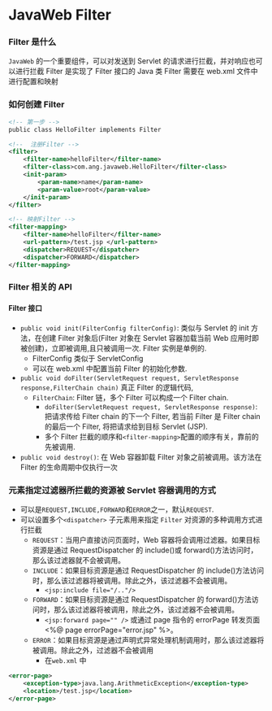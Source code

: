 # JavaWeb Filter


### Filter 是什么

`JavaWeb` 的一个重要组件，可以对发送到 Servlet 的请求进行拦截，并对响应也可以进行拦截 Filter 是实现了 Filter 接口的 Java 类 Filter 需要在 web.xml 文件中进行配置和映射

### 如何创建 Filter

```xml
<!-- 第一步 -->
public class HelloFilter implements Filter

<!--  注册Filter -->
<filter>
    <filter-name>helloFilter</filter-name>
    <filter-class>com.ang.javaweb.HelloFilter</filter-class>
    <init-param>
        <param-name>name</param-name>
        <param-value>root</param-value>
    </init-param>
</filter>

<!-- 映射Filter -->
<filter-mapping>
    <filter-name>helloFilter</filter-name>
    <url-pattern>/test.jsp </url-pattern>
    <dispatcher>REQUEST</dispatcher>
    <dispatcher>FORWARD</dispatcher>
</filter-mapping>
```

### Filter 相关的 API

#### Filter 接口

- `public void init(FilterConfig filterConfig)`: 类似与 Servlet 的 init 方法，在创建 Filter 对象后(Filter 对象在 Servlet 容器加载当前 Web 应用时即被创建)，立即被调用,且只被调用一次. Filter 实例是单例的.
  - FilterConfig 类似于 ServletConfig
  - 可以在 web.xml 中配置当前 Filter 的初始化参数.
- `public void doFilter(ServletRequest request, ServletResponse response,FilterChain chain)` 真正 Filter 的逻辑代码,
  - `FilterChain`: Filter 链，多个 Filter 可以构成一个 Filter chain.
    - `doFilter(ServletRequest request, ServletResponse response)`: 把请求传给 Filter chain 的下一个 Filter, 若当前 Filter 是 Filter chain 的最后一个 Filter, 将把请求给到目标 Servlet (JSP).
    - 多个 Filter 拦截的顺序和`<filter-mapping>`配置的顺序有关，靠前的先被调用.
- `public void destroy()`: 在 Web 容器卸载 Filter 对象之前被调用。该方法在 Filter 的生命周期中仅执行一次

### <dispatcher> 元素指定过滤器所拦截的资源被 Servlet 容器调用的方式

- 可以是`REQUEST,INCLUDE,FORWARD`和`ERROR`之一，默认`REQUEST`.
- 可以设置多个`<dispatcher>` 子元素用来指定 `Filter` 对资源的多种调用方式进行拦截
  - `REQUEST`：当用户直接访问页面时，Web 容器将会调用过滤器。如果目标资源是通过 RequestDispatcher 的 include()或 forward()方法访问时，那么该过滤器就不会被调用。
  - `INCLUDE`：如果目标资源是通过 RequestDispatcher 的 include()方法访问时，那么该过滤器将被调用。除此之外，该过滤器不会被调用。
    - `<jsp:include file="/.."/>`
  - `FORWARD`：如果目标资源是通过 RequestDispatcher 的 forward()方法访问时，那么该过滤器将被调用，除此之外，该过滤器不会被调用。
    - `<jsp:forward page="" />` 或通过 page 指令的 errorPage 转发页面<%@ page errorPage="error.jsp" %>。
  - `ERROR`：如果目标资源是通过声明式异常处理机制调用时，那么该过滤器将被调用。除此之外，过滤器不会被调用
    - 在`web.xml` 中

```xml
<error-page>
    <exception-type>java.lang.ArithmeticException</exception-type>
    <location>/test.jsp</location>
</error-page>
```

